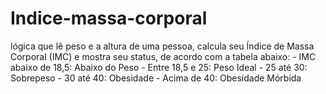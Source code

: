 # Indice-massa-corporal
 lógica que lê peso e a altura de uma pessoa, calcula seu Índice de Massa Corporal (IMC) e mostra seu status, de acordo com a tabela abaixo: - IMC abaixo de 18,5: Abaixo do Peso - Entre 18,5 e 25: Peso Ideal - 25 até 30: Sobrepeso - 30 até 40: Obesidade - Acima de 40: Obesidade Mórbida
